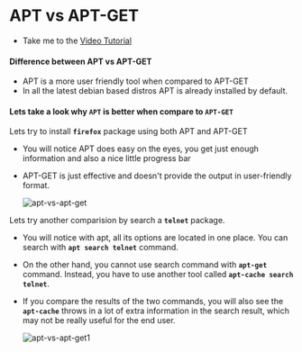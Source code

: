 # APT vs APT-GET

- Take me to the [Video Tutorial](https://kodekloud.com/topic/apt-vs-apt-get/)

#### Difference between APT vs APT-GET
- APT is a more user friendly tool when compared to APT-GET
- In all the latest debian based distros APT is already installed by default.

#### Lets take a look why **`APT`** is better when compare to **`APT-GET`**

Lets try to install **`firefox`** package using both APT and APT-GET
- You will notice APT does easy on the eyes, you get just enough information and also a nice little progress bar
- APT-GET is just effective and doesn't provide the output in user-friendly format.

  ![apt-vs-apt-get](../../images/apt-vs-apt-get.PNG)
 
Lets try another comparision by search a **`telnet`** package.
- You will notice with apt, all its options are located in one place. You can search with **`apt search telnet`** command.
- On the other hand, you cannot use search command with **`apt-get`** command. Instead, you have to use another tool called **`apt-cache search telnet`**.
- If you compare the results of the two commands, you will also see the **`apt-cache`** throws in a lot of extra information in the search result, which may not be really useful for the end user.

  ![apt-vs-apt-get1](../../images/apt-vs-apt-get1.PNG)
 
